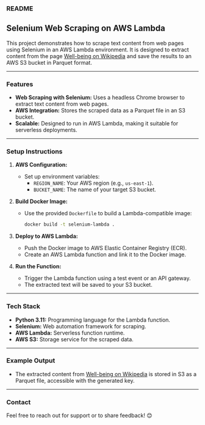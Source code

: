 
### README

## **Selenium Web Scraping on AWS Lambda**

This project demonstrates how to scrape text content from web pages using Selenium in an AWS Lambda environment. It is designed to extract content from the page [Well-being on Wikipedia](https://en.wikipedia.org/wiki/Well-being) and save the results to an AWS S3 bucket in Parquet format.

---

### **Features**
- **Web Scraping with Selenium:** Uses a headless Chrome browser to extract text content from web pages.
- **AWS Integration:** Stores the scraped data as a Parquet file in an S3 bucket.
- **Scalable:** Designed to run in AWS Lambda, making it suitable for serverless deployments.

---

### **Setup Instructions**

1. **AWS Configuration:**
   - Set up environment variables:
     - `REGION_NAME`: Your AWS region (e.g., `us-east-1`).
     - `BUCKET_NAME`: The name of your target S3 bucket.

2. **Build Docker Image:**
   - Use the provided `Dockerfile` to build a Lambda-compatible image:
     ```bash
     docker build -t selenium-lambda .
     ```

3. **Deploy to AWS Lambda:**
   - Push the Docker image to AWS Elastic Container Registry (ECR).
   - Create an AWS Lambda function and link it to the Docker image.

4. **Run the Function:**
   - Trigger the Lambda function using a test event or an API gateway.
   - The extracted text will be saved to your S3 bucket.

---

### **Tech Stack**
- **Python 3.11:** Programming language for the Lambda function.
- **Selenium:** Web automation framework for scraping.
- **AWS Lambda:** Serverless function runtime.
- **AWS S3:** Storage service for the scraped data.

---

### **Example Output**
- The extracted content from [Well-being on Wikipedia](https://en.wikipedia.org/wiki/Well-being) is stored in S3 as a Parquet file, accessible with the generated key.

---

### **Contact**
Feel free to reach out for support or to share feedback! 😊
